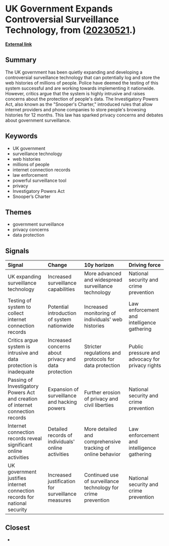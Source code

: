 # __UK Government Expands Controversial Surveillance Technology__, from ([20230521](https://kghosh.substack.com/p/20230521).)

__[External link](https://www.wired.com/story/internet-connection-records-uk-surveillance/)__



## Summary

The UK government has been quietly expanding and developing a controversial surveillance technology that can potentially log and store the web histories of millions of people. Police have deemed the testing of this system successful and are working towards implementing it nationwide. However, critics argue that the system is highly intrusive and raises concerns about the protection of people's data. The Investigatory Powers Act, also known as the "Snooper's Charter," introduced rules that allow internet providers and phone companies to store people's browsing histories for 12 months. This law has sparked privacy concerns and debates about government surveillance.

## Keywords

* UK government
* surveillance technology
* web histories
* millions of people
* internet connection records
* law enforcement
* powerful surveillance tool
* privacy
* Investigatory Powers Act
* Snooper’s Charter

## Themes

* government surveillance
* privacy concerns
* data protection

## Signals

| Signal                                                                          | Change                                               | 10y horizon                                                   | Driving force                                   |
|:--------------------------------------------------------------------------------|:-----------------------------------------------------|:--------------------------------------------------------------|:------------------------------------------------|
| UK expanding surveillance technology                                            | Increased surveillance capabilities                  | More advanced and widespread surveillance technology          | National security and crime prevention          |
| Testing of system to collect internet connection records                        | Potential introduction of system nationwide          | Increased monitoring of individuals' web histories            | Law enforcement and intelligence gathering      |
| Critics argue system is intrusive and data protection is inadequate             | Increased concerns about privacy and data protection | Stricter regulations and protocols for data protection        | Public pressure and advocacy for privacy rights |
| Passing of Investigatory Powers Act and creation of internet connection records | Expansion of surveillance and hacking powers         | Further erosion of privacy and civil liberties                | National security and crime prevention          |
| Internet connection records reveal significant online activities                | Detailed records of individuals' online activities   | More detailed and comprehensive tracking of online behavior   | Law enforcement and intelligence gathering      |
| UK government justifies internet connection records for national security       | Increased justification for surveillance measures    | Continued use of surveillance technology for crime prevention | National security and crime prevention          |

## Closest

* 